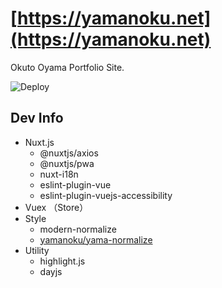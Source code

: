 # [https://yamanoku.net](https://yamanoku.net)
Okuto Oyama Portfolio Site.

![Deploy](https://github.com/yamanoku/yamanoku.github.io/workflows/Deploy/badge.svg)

## Dev Info
- Nuxt.js
  - @nuxtjs/axios
  - @nuxtjs/pwa
  - nuxt-i18n
  - eslint-plugin-vue
  - eslint-plugin-vuejs-accessibility
- Vuex （Store）
- Style
  - modern-normalize
  - [yamanoku/yama-normalize](https://github.com/yamanoku/yama-normalize)
- Utility
  - highlight.js
  - dayjs
